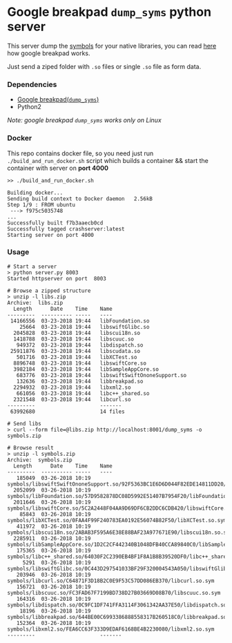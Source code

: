 # Google breakpad `dump_syms` python server

This server dump the [symbols](https://github.com/google/breakpad/blob/master/docs/getting_started_with_breakpad.md) for your native libraries, you can read [here](https://github.com/google/breakpad/blob/master/docs/getting_started_with_breakpad.md) how google breakpad works.<br/>

Just send a ziped folder with `.so` files or single `.so` file as form data.


### Dependencies
* [Google breakpad(`dump_syms`)](https://chromium.googlesource.com/breakpad/breakpad)
* Python2

*Note: google breakpad `dump_syms` works only on Linux*

### Docker
This repo contains docker file, so you need just run `./build_and_run_docker.sh` script which builds a container && start the container with server on **port 4000**

```
>> ./build_and_run_docker.sh

Building docker...
Sending build context to Docker daemon   2.56kB
Step 1/9 : FROM ubuntu
 ---> f975c5035748
...
Successfully built f7b3aaecb0cd
Successfully tagged crashserver:latest
Starting server on port 4000
```

### Usage

```
# Start a server
> python server.py 8003
Started httpserver on port  8003

# Browse a zipped structure
> unzip -l libs.zip
Archive:  libs.zip
  Length      Date    Time    Name
---------  ---------- -----   ----
 14166556  03-23-2018 19:44   libFoundation.so
    25664  03-23-2018 19:44   libswiftGlibc.so
  2045828  03-23-2018 19:44   libscui18n.so
  1418788  03-23-2018 19:44   libscuuc.so
   949372  03-23-2018 19:44   libdispatch.so
 25911876  03-23-2018 19:44   libscudata.so
   501716  03-23-2018 19:44   libXCTest.so
  8896748  03-23-2018 19:44   libswiftCore.so
  3982184  03-23-2018 19:44   libSampleAppCore.so
   683776  03-23-2018 19:44   libswiftSwiftOnoneSupport.so
   132636  03-23-2018 19:44   libbreakpad.so
  2294932  03-23-2018 19:44   libxml2.so
   661056  03-23-2018 19:44   libc++_shared.so
  2321548  03-23-2018 19:44   libcurl.so
---------                     -------
 63992680                     14 files

# Send libs
> curl --form file=@libs.zip http://localhost:8001/dump_syms -o symbols.zip

# Browse result
> unzip -l symbols.zip
Archive:  symbols.zip
  Length      Date    Time    Name
---------  ---------- -----   ----
   185049  03-26-2018 10:19   symbols/libswiftSwiftOnoneSupport.so/92F5363BC1E6D6D044F82EDE14811DD20/libswiftSwiftOnoneSupport.so.sym
  2052099  03-26-2018 10:19   symbols/libFoundation.so/57D9582878DC08D5992E51407B7954F20/libFoundation.so.sym
  2011646  03-26-2018 10:19   symbols/libswiftCore.so/5C2A2448F04AA9D69DF6CB2DDC6CDB420/libswiftCore.so.sym
    85843  03-26-2018 10:19   symbols/libXCTest.so/0FAA4F99F240783EA0192E56074B82F50/libXCTest.so.sym
   411972  03-26-2018 10:19   symbols/libscui18n.so/2ABAB3F595A6E38E88BAF23A977671E90/libscui18n.so.sym
  2285911  03-26-2018 10:19   symbols/libSampleAppCore.so/1D2C2CF442340B1048DFB40CCA89840C0/libSampleAppCore.so.sym
   175365  03-26-2018 10:19   symbols/libc++_shared.so/64030F2C2390EB4BF1F8A1B8B39520DF0/libc++_shared.so.sym
     5291  03-26-2018 10:19   symbols/libswiftGlibc.so/0C443D297541033BF29F320004543A050/libswiftGlibc.so.sym
   203946  03-26-2018 10:19   symbols/libcurl.so/C64871F3D18B2C0E9F53C57DD086EB370/libcurl.so.sym
   156721  03-26-2018 10:19   symbols/libscuuc.so/FC3FAD67F7199BD738D27B03669D08B70/libscuuc.so.sym
   164316  03-26-2018 10:19   symbols/libdispatch.so/0C9FC1DF741FFA3114F3061342AA37E50/libdispatch.so.sym
    18196  03-26-2018 10:19   symbols/libbreakpad.so/644BE00C6993386888558317B260518C0/libbreakpad.so.sym
   152364  03-26-2018 10:19   symbols/libxml2.so/FEA6CC63F333D9EDAF6168BE4B2230080/libxml2.so.sym
---------                     -------
```




